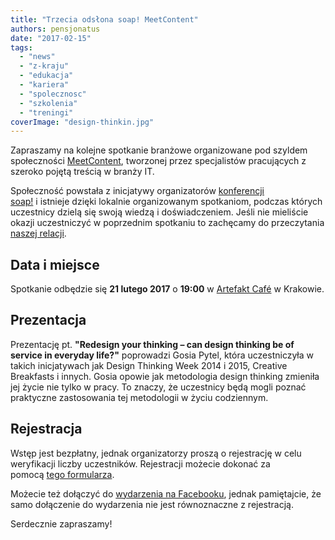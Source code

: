 ```yaml
---
title: "Trzecia odsłona soap! MeetContent"
authors: pensjonatus
date: "2017-02-15"
tags:
  - "news"
  - "z-kraju"
  - "edukacja"
  - "kariera"
  - "spolecznosc"
  - "szkolenia"
  - "treningi"
coverImage: "design-thinkin.jpg"
---
```


Zapraszamy na kolejne spotkanie branżowe organizowane pod szyldem
społeczności [MeetContent](http://meetcontent.org/), tworzonej przez
specjalistów pracujących z szeroko pojętą treścią w branży IT.

Społeczność powstała z inicjatywy organizatorów
[konferencji soap!](http://soapconf.com/) i istnieje dzięki lokalnie
organizowanym spotkaniom, podczas których uczestnicy dzielą się swoją wiedzą i
doświadczeniem. Jeśli nie mieliście okazji uczestniczyć w poprzednim spotkaniu
to zachęcamy do przeczytania
[naszej relacji](http://techwriter.pl/soap-meetcontent-po-raz-drugi-relacja/).

## Data i miejsce

Spotkanie odbędzie się **21 lutego 2017** o **19:00** w
[Artefakt Café](https://www.google.pl/maps/place/Artefakt+Cafe/@50.0522161,19.9467543,17z/data=!3m1!4b1!4m5!3m4!1s0x47165b18f5c5bdc1:0x4864fed2dc9a1047!8m2!3d50.0522161!4d19.948943)
w Krakowie.

## Prezentacja

Prezentację pt. **"Redesign your thinking – can design thinking be of service in
everyday life?"** poprowadzi Gosia Pytel, która uczestniczyła w takich
inicjatywach jak Design Thinking Week 2014 i 2015, Creative Breakfasts i innych.
Gosia opowie jak metodologia design thinking zmieniła jej życie nie tylko w
pracy. To znaczy, że uczestnicy będą mogli poznać praktyczne zastosowania tej
metodologii w życiu codziennym.

## Rejestracja

Wstęp jest bezpłatny, jednak organizatorzy proszą o rejestrację w celu
weryfikacji liczby uczestników. Rejestracji możecie dokonać za
pomocą [tego formularza](https://docs.google.com/forms/d/e/1FAIpQLSdflVwuZ_t96VmoYrPsmneHe1psRb3qyxVxInBpW6Xxosa3Ag/viewform?c=0&w=1).

Możecie też dołączyć
do [wydarzenia na Facebooku](https://www.facebook.com/events/1803220893263580/),
jednak pamiętajcie, że samo dołączenie do wydarzenia nie jest równoznaczne z
rejestracją.

Serdecznie zapraszamy!
